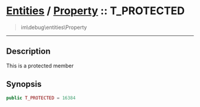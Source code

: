 # [Entities](entities.md) / [Property](entities-Property.md) :: T_PROTECTED
 > im\debug\entities\Property
____

## Description
This is a protected member

## Synopsis
```php
public T_PROTECTED = 16384
```
